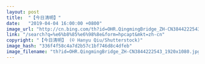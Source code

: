 ```yaml
---
layout: post
title:  "【今日清明】"
date:   "2019-04-04 16:00:00 +0800"
image_url: "http://cn.bing.com/th?id=OHR.QingmingBridge_ZH-CN3844222543_1920x1080.jpg&rf=LaDigue_1920x1080.jpg&pid=hp"
link: "/search?q=%e6%b8%85%e6%98%8e&form=hpcapt&mkt=zh-cn"
copyright: "【今日清明】 (© Hanyu Qiu/Shutterstock)"
image_hash: "336f4f58c4a7d2b57c1bf746d8c4dfeb"
image_filename: "th?id=OHR.QingmingBridge_ZH-CN3844222543_1920x1080.jpg&rf=LaDigue_1920x1080.jpg&pid=hp"
---
```

